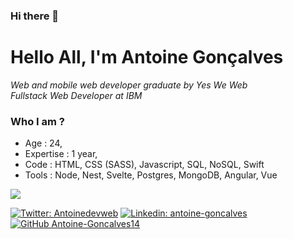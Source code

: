 ### Hi there 👋



<h1>Hello All, I'm Antoine Gonçalves </h1>

<p><em>Web and mobile web developer graduate by Yes We Web
</br>Fullstack Web Developer at IBM
</em></p>

### Who I am ?

- Age : 24,
- Expertise : 1 year,
- Code : HTML, CSS (SASS), Javascript, SQL, NoSQL, Swift
- Tools : Node, Nest, Svelte, Postgres, MongoDB, Angular, Vue

<a href="https://github.com/anuraghazra/github-readme-stats">
  <img align="center" src="https://github-readme-stats.vercel.app/api?username=Antoine-Goncalves14&show_icons=true&count_private=true&hide_title=TRUE&title_color=FFA500&icon_color=FFA500&hide_border=true&include_all_commits=true&hide=issues&theme=dark" />
</a>

[![Twitter: Antoinedevweb](https://img.shields.io/twitter/follow/Antoinedevweb?style=social)](https://twitter.com/Antoinedevweb)
[![Linkedin: antoine-goncalves](https://img.shields.io/badge/-Goncalves-blue?style=flat-square&logo=Linkedin&logoColor=white&link=https://www.linkedin.com/in/antoine-goncalves-b19569190/)](https://www.linkedin.com/in/antoine-goncalves-b19569190/)
[![GitHub Antoine-Goncalves14](https://img.shields.io/github/followers/Antoine-Goncalves14?label=follow&style=social)](https://github.com/Antoine-Goncalves14)
